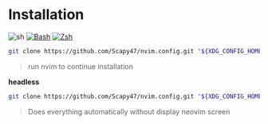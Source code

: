 

# Installation
![sh](https://skillicons.dev/icons?i=bash)
[![Bash](https://img.shields.io/badge/Bash-4EAA25?logo=gnubash&logoColor=fff)](#)
[![Zsh](https://img.shields.io/badge/Zsh-F15A24?logo=zsh&logoColor=fff)](#)
```sh
git clone https://github.com/Scapy47/nvim.config.git "${XDG_CONFIG_HOME:-$HOME/.config}"/nvim
```
> run nvim to continue installation

**headless**
```sh
git clone https://github.com/Scapy47/nvim.config.git "${XDG_CONFIG_HOME:-$HOME/.config}"/nvim && nvim --headless
```
> Does everything automatically without display neovim screen
